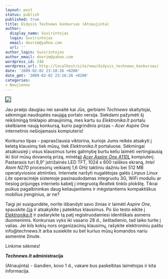 ```yaml
---
layout: post
status: publish
published: true
title: Didysis Technews konkursas (Atnaujinta)
author:
  display_name: Suvirintojas
  login: Suvirintojas
  email: dovrim@yahoo.com
  url: ''
author_login: Suvirintojas
author_email: dovrim@yahoo.com
wordpress_id: 248
wordpress_url: http://localhost/site/new/didysis_technews_konkursas/
date: '2009-02-02 23:18:26 +0200'
date_gmt: '2009-02-02 23:18:26 +0200'
categories:
- Naujienos
---
```

<div class="imgright"><img src="http://ezx.technews.lt/images/Products/acer_aspire_one_blue.jpg" border="1" /></div>
<p> Jau praėjo daugiau nei savaitė kai Jūs, gerbiami <i>Technews</i> skaitytojai, sėkmingai naudojatės naująją portalo versija. Siekdami pažymėti šį reikšmingą tinklapio atnaujinimą, mes kartu su <i>Elektronika.lt</i> portalu skelbiame naują konkursą, kurio pagrindinis prizas – <i>Acer Aspire One</i> internetinis nešiojamasis kompiuteris!</p>
<p>Konkurso tipas – paprasčiausia viktorina, kurioje Jums reikės atsakyti į keletą klausimų tiek mūsų, tiek <i>Elektronika.lt</i> portaluose. Sėkmingai atsakiusieji į visus klausimus turės galimybę burtu keliu laimėti vertingiausią iki šiol mūsų dovanotą prizą, minėtąjį <a class="ns" href=" http://www.acer.com/aspireone/"><i>Acer Aspire One A110L</i></a> kompiuterį. Pastarasis turi 8,9“ įstrižainės LED TFT, 1024 x 600 raiškos ekraną, <i>Intel Atom N270</i> procesorių veikiantį 1,6 GHz taktiniu dažniu bei 512 MB operatyviosios atminties. Internete naršyti nugalėtojas galės <i>Linpus Linux Lite</i> operacinėje sistemoje pasinaudodamas integruotu 3G, WiFi moduliu ar tiesiog prijungęs interneto kabelį į integruotą <i>Realtek</i> tinklo plokštę. Tikrai puikus pagalbininkas daug keliaujantiems ir mėgstantiems kompaktiškus mobilius įrenginius, ar ne? </p>
<p>Taigi jei susigundėte, norite išbandyti savo žinias ir laimėti <i>Aspire One</i>, spauskite <a class="ns" href="http://www.technews.lt/konkursas">čia</a> ir atsakykite į pateiktus klausimus. Po šio testo eikite į <a class="ns" href="http://www.elektronika.lt/"><i>Elektronika.lt</i></a> ir padarykite tą patį registruodamiesi identiškais asmens duomenimis. Konkursas vyks iki vasario 28 d., šeštadienio, tad laiko turite į valias. Jei kils kokių nors organizacinių klausimų, rašykite elektroniniu paštu info@technews.lt arba susiekite su bet kuriuo mūsų komandos nariu asmenine žinute.</p>
<p>Linkime sėkmės!</p>
<p><b><i>Technews.lt</i> administracija</b></p>
<p>(Atnaujinta) - šiandien, kovo 1 d., vakare bus paskelbtas laimėtojas ir kita informacija.</p>
